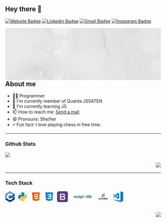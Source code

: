 ## Hey there 👋
[![Website Badge](https://img.shields.io/badge/-stuti2-47CCCC?style=flat&logo=Google-Chrome&logoColor=white&link=https://github.com/stuti2)](https://github.com/stuti2) 
[![Linkedin Badge](https://img.shields.io/badge/-stuti2-blue?style=flat-square&logo=Linkedin&logoColor=white&link=https://www.linkedin.com/in/stuti-singh-48314a1b1/)](https://www.linkedin.com/in/stuti-singh-48314a1b1/) 
[![Gmail Badge](https://img.shields.io/badge/-stuti1102.r@gmail.com-c14438?style=flat-square&logo=Gmail&logoColor=white&link=mailto:stuti1102.r@gmail.com)](mailto:stuti1102.r@gmail.com)
[![Instagram Badge](https://img.shields.io/badge/-@_.ss221._-purple?style=flat&logo=instagram&logoColor=white&link=https://www.instagram.com/_.ss221._/)](https://www.instagram.com/_.ss221._/)


<img align="right" src="Stuti Singh.gif">

## About me
- 👩‍💻 Programmer
- 🔭 I'm currently member of Quanta JSSATEN
- 🌱 I'm currently learning JS
- 📫 How to reach me: [Send a mail](stuti1102.r@gmail.com)
- 😄 Pronouns: She/her
- ⚡ Fun fact: I love playing chess in free time. 

---

### Github Stats

<p align="left"> 
  <img src="https://github-readme-stats.vercel.app/api?username=stuti2&show_icons=true&theme=vue" width=500>
  </p>
  <p align="right">
  <img src = "https://github-readme-streak-stats.herokuapp.com?user=stuti2&theme=vue&hide_border=true" width=500>
</p>

---
 
### Tech Stack

<p>
<img height="35" src="https://raw.githubusercontent.com/nikita1610/nikita1610/master/images/c%2B%2B.png">&nbsp
<img height="35" src="https://raw.githubusercontent.com/nikita1610/nikita1610/master/images/python.png">&nbsp
<img height="35" src="https://raw.githubusercontent.com/nikita1610/nikita1610/master/images/html.png">&nbsp
<img height="35" src="https://raw.githubusercontent.com/nikita1610/nikita1610/master/images/css.png">&nbsp
<img height="35" src="https://raw.githubusercontent.com/github/explore/80688e429a7d4ef2fca1e82350fe8e3517d3494d/topics/bootstrap/bootstrap.png">&nbsp&nbsp
<img height="35" src="https://raw.githubusercontent.com/nikita1610/nikita1610/master/images/matplotlib.jpg">&nbsp&nbsp
<img height="35" src="https://raw.githubusercontent.com/nikita1610/nikita1610/master/images/pandas.png">&nbsp&nbsp
<img height="35" src="https://raw.githubusercontent.com/github/explore/80688e429a7d4ef2fca1e82350fe8e3517d3494d/topics/visual-studio-code/visual-studio-code.png" />
 </p>



## 


<img align="right" src="https://komarev.com/ghpvc/?username=stuti2">
